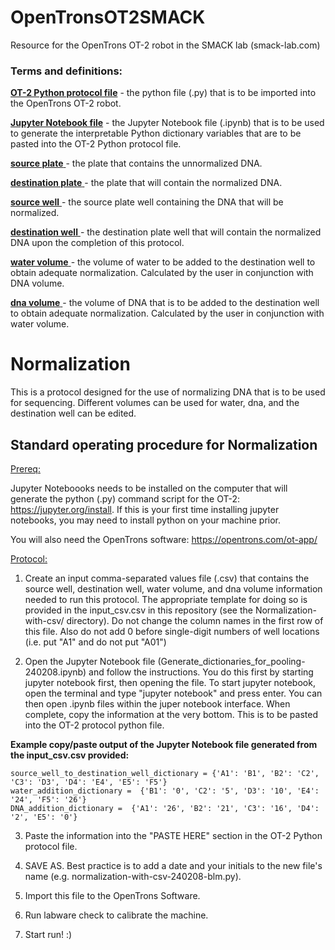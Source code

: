 # OpenTronsOT2SMACK
Resource for the OpenTrons OT-2 robot in the SMACK lab (smack-lab.com)

### Terms and definitions: 
  <ins>**OT-2 Python protocol file**</ins> - the python file (.py) that is to be imported into the OpenTrons OT-2 robot.

  <ins>**Jupyter Notebook file**</ins> - the Jupyter Notebook file (.ipynb) that is to be used to generate the interpretable Python dictionary variables that are to be pasted into the OT-2 Python protocol file.

  <ins>**source plate** </ins> - the plate that contains the unnormalized DNA.

  <ins>**destination plate** </ins> - the plate that will contain the normalized DNA.

  <ins>**source well** </ins> - the source plate well containing the DNA that will be normalized.

  <ins>**destination well** </ins> - the destination plate well that will contain the normalized DNA upon the completion of this protocol.

  <ins>**water volume** </ins> - the volume of water to be added to the destination well to obtain adequate normalization. Calculated by the user in conjunction with DNA volume.

  <ins>**dna volume** </ins> - the volume of DNA that is to be added to the destination well to obtain adequate normalization. Calculated by the user in conjunction with water volume.

# Normalization
This is a protocol designed for the use of normalizing DNA that is to be used for sequencing. Different volumes can be used for water, dna, and the destination well can be edited. 
## Standard operating procedure for Normalization
<ins>Prereq:</ins> 

Jupyter Noteboooks needs to be installed on the computer that will generate the python (.py) command script for the OT-2: https://jupyter.org/install. If this is your first time installing jupyter notebooks, you may need to install python on your machine prior.

You will also need the OpenTrons software: https://opentrons.com/ot-app/

<ins>Protocol:</ins>

1. Create an input comma-separated values file (.csv) that contains the source well, destination well, water volume, and dna volume information needed to run this protocol. The appropriate template for doing so is provided in the input_csv.csv in this repository (see the Normalization-with-csv/ directory). Do not change the column names in the first row of this file. Also do not add 0 before single-digit numbers of well locations (i.e. put "A1" and do not put "A01")

2. Open the Jupyter Notebook file (Generate_dictionaries_for_pooling-240208.ipynb) and follow the instructions. You do this first by starting jupyter notebook first, then opening the file. To start jupyter notebook, open the terminal and type "jupyter notebook" and press enter. You can then open .ipynb files within the juper notebook interface. When complete, copy the information at the very bottom. This is to be pasted into the OT-2 protocol python file. 

  **Example copy/paste output of the Jupyter Notebook file generated from the input_csv.csv provided:**

    source_well_to_destination_well_dictionary = {'A1': 'B1', 'B2': 'C2', 'C3': 'D3', 'D4': 'E4', 'E5': 'F5'}
    water_addition_dictionary =  {'B1': '0', 'C2': '5', 'D3': '10', 'E4': '24', 'F5': '26'}
    DNA_addition_dictionary =  {'A1': '26', 'B2': '21', 'C3': '16', 'D4': '2', 'E5': '0'}

3. Paste the information into the "PASTE HERE" section in the OT-2 Python protocol file.

4. SAVE AS. Best practice is to add a date and your initials to the new file's name (e.g. normalization-with-csv-240208-blm.py).

5. Import this file to the OpenTrons Software.

6. Run labware check to calibrate the machine.

7. Start run! :)
